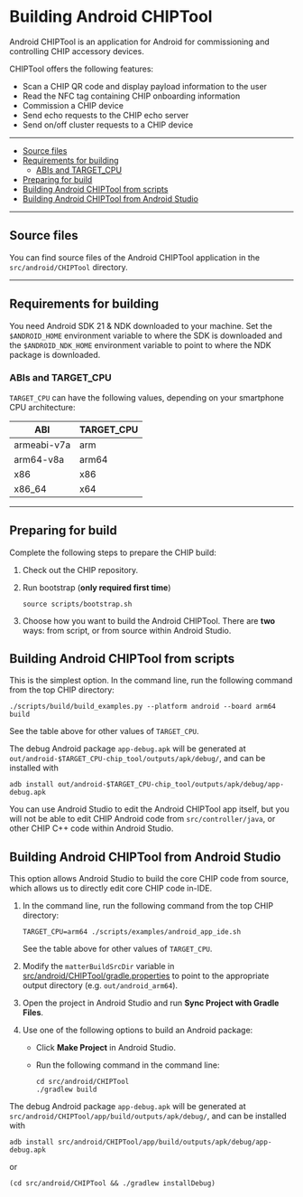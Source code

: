 # Building Android CHIPTool

Android CHIPTool is an application for Android for commissioning and controlling
CHIP accessory devices.

CHIPTool offers the following features:

-   Scan a CHIP QR code and display payload information to the user
-   Read the NFC tag containing CHIP onboarding information
-   Commission a CHIP device
-   Send echo requests to the CHIP echo server
-   Send on/off cluster requests to a CHIP device

<hr>

-   [Source files](#source)
-   [Requirements for building](#requirements)
    -   [ABIs and TARGET_CPU](#abi)
-   [Preparing for build](#preparing)
-   [Building Android CHIPTool from scripts](#building-scripts)
-   [Building Android CHIPTool from Android Studio](#building-studio)

<hr>

<a name="source"></a>

## Source files

You can find source files of the Android CHIPTool application in the
`src/android/CHIPTool` directory.

<hr>

<a name="requirements"></a>

## Requirements for building

You need Android SDK 21 & NDK downloaded to your machine. Set the
`$ANDROID_HOME` environment variable to where the SDK is downloaded and the
`$ANDROID_NDK_HOME` environment variable to point to where the NDK package is
downloaded.

<a name="abi"></a>

### ABIs and TARGET_CPU

`TARGET_CPU` can have the following values, depending on your smartphone CPU
architecture:

| ABI         | TARGET_CPU |
| ----------- | ---------- |
| armeabi-v7a | arm        |
| arm64-v8a   | arm64      |
| x86         | x86        |
| x86_64      | x64        |

<hr>

<a name="preparing"></a>

## Preparing for build

Complete the following steps to prepare the CHIP build:

1. Check out the CHIP repository.

2. Run bootstrap (**only required first time**)

    ```shell
    source scripts/bootstrap.sh
    ```

3. Choose how you want to build the Android CHIPTool. There are **two** ways: from
   script, or from source within Android Studio.

<a name="building-scripts"></a>

## Building Android CHIPTool from scripts

This is the simplest option. In the command line, run the following command from
the top CHIP directory:

```shell
./scripts/build/build_examples.py --platform android --board arm64 build
```

See the table above for other values of `TARGET_CPU`.

The debug Android package `app-debug.apk` will be generated at
`out/android-$TARGET_CPU-chip_tool/outputs/apk/debug/`, and can be installed
with

```shell
adb install out/android-$TARGET_CPU-chip_tool/outputs/apk/debug/app-debug.apk
```

You can use Android Studio to edit the Android CHIPTool app itself, but you will
not be able to edit CHIP Android code from `src/controller/java`, or other CHIP
C++ code within Android Studio.

<a name="building-studio"></a>

## Building Android CHIPTool from Android Studio

This option allows Android Studio to build the core CHIP code from source, which
allows us to directly edit core CHIP code in-IDE.

1. In the command line, run the following command from the top CHIP directory:

    ```shell
    TARGET_CPU=arm64 ./scripts/examples/android_app_ide.sh
    ```

    See the table above for other values of `TARGET_CPU`.

2. Modify the `matterBuildSrcDir` variable in
   [src/android/CHIPTool/gradle.properties](https://github.com/project-chip/connectedhomeip/blob/master/src/android/CHIPTool/gradle.properties)
   to point to the appropriate output directory (e.g. `out/android_arm64`).

3. Open the project in Android Studio and run **Sync Project with Gradle
   Files**.

4. Use one of the following options to build an Android package:

    - Click **Make Project** in Android Studio.
    - Run the following command in the command line:

        ```shell
        cd src/android/CHIPTool
        ./gradlew build
        ```

The debug Android package `app-debug.apk` will be generated at
`src/android/CHIPTool/app/build/outputs/apk/debug/`, and can be installed with

```shell
adb install src/android/CHIPTool/app/build/outputs/apk/debug/app-debug.apk
```

or

```shell
(cd src/android/CHIPTool && ./gradlew installDebug)
```
